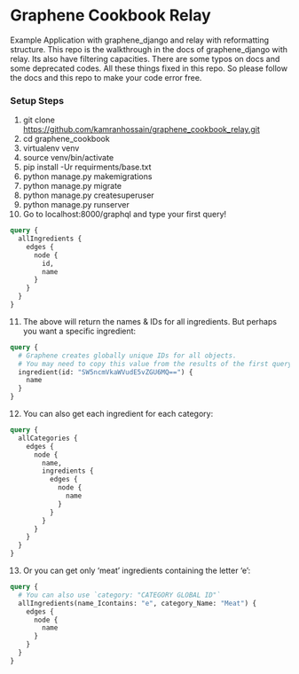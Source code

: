 # Graphene Cookbook Relay

Example Application with  graphene_django and relay with reformatting structure.
This repo is the walkthrough in the docs of graphene_django with relay. Its also have filtering capacities. There are some typos on docs and some deprecated codes. All these things fixed in this repo. So please follow the docs and this repo to make your code error free.

### Setup Steps

1. git clone https://github.com/kamranhossain/graphene_cookbook_relay.git
2. cd graphene_cookbook
3. virtualenv venv
4. source venv/bin/activate
5. pip install -Ur requirments/base.txt
6. python manage.py makemigrations
7. python manage.py migrate
8. python manage.py createsuperuser
9. python manage.py runserver
10. Go to localhost:8000/graphql and type your first query!
```graphql
query {
  allIngredients {
    edges {
      node {
        id,
        name
      }
    }
  }
}
```


11. The above will return the names & IDs for all ingredients. But perhaps you want a specific ingredient:
```graphql
query {
  # Graphene creates globally unique IDs for all objects.
  # You may need to copy this value from the results of the first query
  ingredient(id: "SW5ncmVkaWVudE5vZGU6MQ==") {
    name
  }
}
```
12. You can also get each ingredient for each category:

```graphql
query {
  allCategories {
    edges {
      node {
        name,
        ingredients {
          edges {
            node {
              name
            }
          }
        }
      }
    }
  }
}
```

13. Or you can get only ‘meat’ ingredients containing the letter ‘e’:

```graphql
query {
  # You can also use `category: "CATEGORY GLOBAL ID"`
  allIngredients(name_Icontains: "e", category_Name: "Meat") {
    edges {
      node {
        name
      }
    }
  }
}
```


